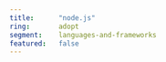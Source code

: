 ```yaml
---
title:      "node.js"
ring:       adopt
segment:    languages-and-frameworks
featured:   false
---
```

